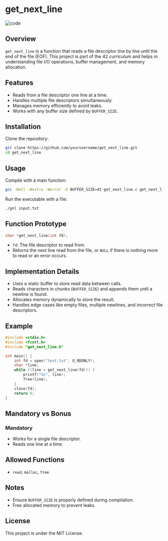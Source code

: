 # get_next_line
![code](https://i.pinimg.com/736x/56/67/93/5667936906181a6fbe0501b471e2b5bd.jpg)

## Overview
`get_next_line` is a function that reads a file descriptor line by line until the end of the file (EOF). This project is part of the 42 curriculum and helps in understanding file I/O operations, buffer management, and memory allocation.

## Features
- Reads from a file descriptor one line at a time.
- Handles multiple file descriptors simultaneously.
- Manages memory efficiently to avoid leaks.
- Works with any buffer size defined by `BUFFER_SIZE`.

## Installation
Clone the repository:
```sh
git clone https://github.com/yourusername/get_next_line.git
cd get_next_line
```

## Usage
Compile with a main function:
```sh
gcc -Wall -Wextra -Werror -D BUFFER_SIZE=42 get_next_line.c get_next_line_utils.c main.c -o gnl
```
Run the executable with a file:
```sh
./gnl input.txt
```

## Function Prototype
```c
char *get_next_line(int fd);
```
- `fd`: The file descriptor to read from.
- Returns the next line read from the file, or `NULL` if there is nothing more to read or an error occurs.

## Implementation Details
- Uses a static buffer to store read data between calls.
- Reads characters in chunks (`BUFFER_SIZE`) and appends them until a newline is found.
- Allocates memory dynamically to store the result.
- Handles edge cases like empty files, multiple newlines, and incorrect file descriptors.

## Example
```c
#include <stdio.h>
#include <fcntl.h>
#include "get_next_line.h"

int main() {
    int fd = open("test.txt", O_RDONLY);
    char *line;
    while ((line = get_next_line(fd))) {
        printf("%s", line);
        free(line);
    }
    close(fd);
    return 0;
}
```

## Mandatory vs Bonus
### Mandatory
- Works for a single file descriptor.
- Reads one line at a time.



## Allowed Functions
- `read`, `malloc`, `free`

## Notes
- Ensure `BUFFER_SIZE` is properly defined during compilation.
- Free allocated memory to prevent leaks.

## License
This project is under the MIT License.
